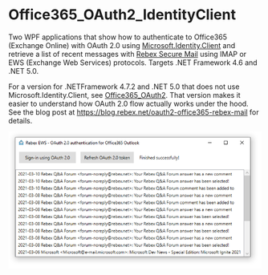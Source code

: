 ﻿Office365_OAuth2_IdentityClient
===============================

Two WPF applications that show how to authenticate to Office365 (Exchange Online)
with OAuth 2.0 using [Microsoft.Identity.Client](https://www.nuget.org/packages/Microsoft.Identity.Client/) 
and retrieve a list of recent messages with [Rebex Secure Mail](https://www.rebex.net/secure-mail.net/)
using IMAP or EWS (Exchange Web Services) protocols. Targets .NET Framework 4.6 and .NET 5.0.

For a version for .NETFramework 4.7.2 and .NET 5.0 that does not use Microsoft.Identity.Client,
see [Office365_OAuth2](../Office365_OAuth2). That version makes it easier to understand how
OAuth 2.0 flow actually works under the hood. See the blog post at
https://blog.rebex.net/oauth2-office365-rebex-mail for details.

![Screenshot](https://raw.githubusercontent.com/rebexnet/RebexExtras/master/Office365_OAuth2/screenshot.png)
